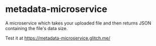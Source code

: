 # metadata-microservice

A microservice which takes your uploaded file and then returns JSON containing the file's data size. 

Test it at <a href="https://metadata-microservice.glitch.me/">https://metadata-microservice.glitch.me/</a>